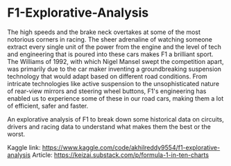 # F1-Explorative-Analysis
The high speeds and the brake neck overtakes at some of the most notorious corners in racing. The sheer adrenaline of watching someone extract every single unit of the power from the engine and the level of tech and engineering that is poured into these cars makes F1 a brilliant sport. The Williams of 1992, with which Nigel Mansel swept the competition apart, was primarily due to the car maker inventing a groundbreaking suspension technology that would adapt based on different road conditions. From intricate technologies like active suspension to the unsophisticated nature of rear-view mirrors and steering wheel buttons, F1's engineering has enabled us to experience some of these in our road cars, making them a lot of efficient, safer and faster. 

An explorative analysis of F1 to break down some historical data on circuits, drivers and racing data to understand what makes them the best or the worst. 

Kaggle link: https://www.kaggle.com/code/akhilreddy9554/f1-explorative-analysis
Article: https://keizai.substack.com/p/formula-1-in-ten-charts

